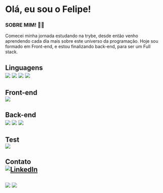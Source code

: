 <h1>Olá, eu sou o  Felipe!</h1>
  <h3>SOBRE MIM! 👨‍💻</h3>
    
 <p>Comecei minha jornada estudando na trybe, desde então venho aprendendo cada dia mais sobre este universo da programação. Hoje sou formado em Front-end, e estou finalizando  back-end, para ser um Full stack.</p>
 
 <h2>Linguagens</>
  <div>
    <img src="https://img.shields.io/badge/TypeScript-007ACC?style=for-the-badge&logo=typescript&logoColor=white"</>
    <img src="https://img.shields.io/badge/JavaScript-323330?style=for-the-badge&logo=javascript&logoColor=F7DF1E"</>
    <img src="https://img.shields.io/badge/HTML5-E34F26?style=for-the-badge&logo=html5&logoColor=white"</>
    <img src="https://img.shields.io/badge/CSS3-1572B6?style=for-the-badge&logo=css3&logoColor=white"</>
   
  </div>

 <h2>Front-end</>
  <div>
   <img src="https://img.shields.io/badge/React-20232A?style=for-the-badge&logo=react&logoColor=61DAFB"</>
  </div>
  
 <h2>Back-end</>
  <div>
   <img src="https://img.shields.io/badge/Node.js-339933?style=for-the-badge&logo=nodedotjs&logoColor=white"</>
   <img src="https://img.shields.io/badge/Sequelize-52B0E7?style=for-the-badge&logo=Sequelize&logoColor=white"</>
   <img src="https://img.shields.io/badge/MySQL-005C84?style=for-the-badge&logo=mysql&logoColor=white"</>
  </div>
  
 <h2>Test</>
  <div>
     <img src="https://img.shields.io/badge/Jest-C21325?style=for-the-badge&logo=jest&logoColor=white"</>
  </div>
  
 <h2>Contato</>
  <div>
    <a href="https://www.linkedin.com/in/felipe-medeiros-malentaqui/" target="_blank"><img alt="LinkedIn" src="https://img.shields.io/badge/LinkedIn-0077B5?style=for-the-badge&logo=linkedin&logoColor=white" target="_blank" /></a>
<!--      <img src="https://camo.githubusercontent.com/927d6b3961fa048ff7303daf291cb5869dfa25018997cf8c1373c2f6a85b1458/68747470733a2f2f696d672e736869656c64732e696f2f62616467652f2d476d61696c2d2532333333333f7374796c653d666f722d7468652d6261646765266c6f676f3d676d61696c266c6f676f436f6c6f723d7768697465" data-canonical-src="https://img.shields.io/badge/-Gmail-%23333?style=for-the-badge&amp;logo=gmail&amp;logoColor=white" style="max-width: 100%;"> -->
  </div>
  
  <br/>
  <div>
   <img src="https://github-readme-stats-git-masterrstaa-rickstaa.vercel.app/api?username=FelipeMalentaqui&theme=tokyonight"</>
  <img src="[![Readme Card](https://github-readme-stats.vercel.app/api/pin/?username=FelipeMalentaqui=github-readme-stats)](https://github.com/anuraghazra/github-readme-stats)"/>
 
  </div>
  
  

<!--     <img src=""</> -->
   
